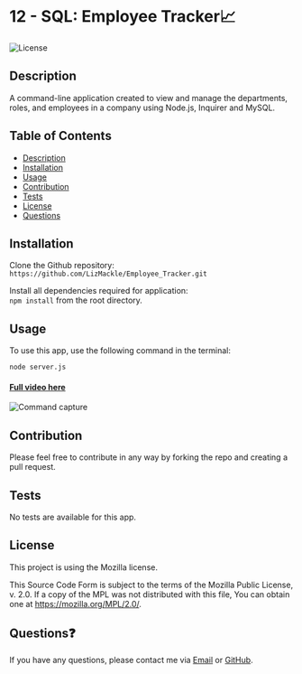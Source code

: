 # 12 - SQL: Employee Tracker📈
![License](https://img.shields.io/badge/License-Mozilla-lightgrey)

## Description
A command-line application created to view and manage the departments, roles, and employees in a company using Node.js, Inquirer and MySQL.

## Table of Contents
  - [Description](#description)
  - [Installation](#installation)
  - [Usage](#usage)
  - [Contribution](#contribution)
  - [Tests](#tests)
  - [License](#license)
  - [Questions](#questions)

## Installation
Clone the Github repository:<br>
`https://github.com/LizMackle/Employee_Tracker.git`

Install all dependencies required for application:<br>
`npm install` from the root directory.

## Usage
To use this app, use the following command in the terminal:

`node server.js`
#### [Full video here](https://user-images.githubusercontent.com/93589073/157233613-ec4ee726-68e1-4b1b-ad04-48474f6f58e6.mp4)
![Command capture](https://user-images.githubusercontent.com/93589073/157192884-fb22b60f-b8a2-4ba7-9787-3a2aa0be18d6.PNG)

## Contribution
Please feel free to contribute in any way by forking the repo and creating a pull request.

## Tests
No tests are available for this app.

## License
This project is using the Mozilla license.

This Source Code Form is subject to the terms of the Mozilla Public License, v. 2.0. If a copy of the MPL was not distributed with this file, You can obtain one at https://mozilla.org/MPL/2.0/.

## Questions❓
If you have any questions, please contact me via [Email](mailto:liz.mackle@outlook.com) or [GitHub](https://github.com/LizMackle).
